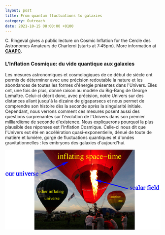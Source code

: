 ```yaml
---
layout: post
title: From quantum fluctuations to galaxies
category: Outreach
date: 2021-10-15 08:00:00 +0100
---
```


C. Ringeval gives a public lecture on Cosmic Inflation for the Cercle
des Astronomes Amateurs de Charleroi (starts at 7:45pm). More information at
[**CAAPC**](https://caapc.be/).

### L'Inflation Cosmique: du vide quantique aux galaxies

Les mesures astronomiques et cosmologiques de ce début de siècle ont
permis de déterminer avec une précision redoutable la nature et les
abondances de toutes les formes d'énergie présentes dans l'Univers.
Elles ont, une fois de plus, donné raison au modèle du Big-Bang de
George Lemaître. Celui-ci décrit donc, avec précision, notre Univers
sur des distances allant jusqu'à la dizaine de gigaparsecs et nous
permet de comprendre son histoire dès la seconde après la singularité
initiale.  Cependant, nous verrons comment ces mesures posent aussi
des questions surprenantes sur l'évolution de l'Univers dans son
premier milliardième de seconde d'existence. Nous expliquerons
pourquoi la plus plausible des réponses est l'Inflation
Cosmique. Celle-ci nous dit que l'Univers eut été en accélération
quasi-exponentielle, dénué de toute de matière et lumière, gorgé de
fluctuations quantiques et d'ondes gravitationnelles : les embryons
des galaxies d'aujourd'hui.

![CAAPC_first_slide](/assets/images/outreach/inflation_Charleroi.jpg)
